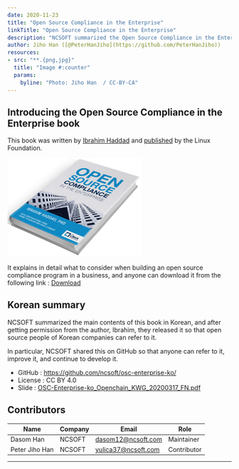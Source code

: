 ```yaml
---
date: 2020-11-23
title: "Open Source Compliance in the Enterprise"
linkTitle: "Open Source Compliance in the Enterprise"
description: "NCSOFT summarized the Open Source Compliance in the Enterprise book and released it on GitHub for anyone to read."
author: Jiho Han ([@PeterHanJiho](https://github.com/PeterHanJiho))
resources:
- src: "**.{png,jpg}"
  title: "Image #:counter"
  params:
    byline: "Photo: Jiho Han  / CC-BY-CA"
---
```


## Introducing the Open Source Compliance in the Enterprise book

This book was written by [Ibrahim Haddad](https://www.ibrahimatlinux.com/about.html) and [published](https://www.linuxfoundation.org/compliance-and-security/2018/12/open-source-compliance-in-the-enterprise/) by the Linux Foundation.

<img src="featured-book.png" width="300">

It explains in detail what to consider when building an open source compliance program in a business, and anyone can download it from the following link : [Download](https://www.linuxfoundation.org/compliance-and-security/2018/12/open-source-compliance-in-the-enterprise/)

## Korean summary

NCSOFT summarized the main contents of this book in Korean, and after getting permission from the author, Ibrahim, they released it so that open source people of Korean companies can refer to it.

In particular, NCSOFT shared this on GitHub so that anyone can refer to it, improve it, and continue to develop it.

* GitHub : https://github.com/ncsoft/osc-enterprise-ko/
* License : CC BY 4.0
* Slide : [OSC-Enterprise-ko_Openchain_KWG_20200317_FN.pdf](OSC-Enterprise-ko_OpenchainKWG_20200317_FN.pdf)

## Contributors

| Name            | Company           | Email | Role |
|-------------------|-----------------|------|------|
| Dasom Han   | NCSOFT  | 	dasom12@ncsoft.com | Maintainer |
| Peter Jiho Han  | NCSOFT | yulica37@ncsoft.com | Contributor | 
---------